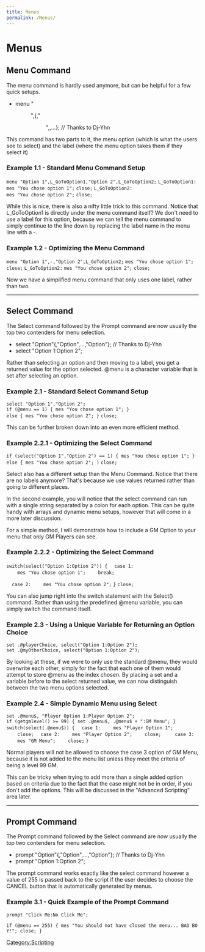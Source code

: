```yaml
---
title: Menus
permalink: /Menus/
---
```


Menus
=====

Menu Command
------------

The menu command is hardly used anymore, but can be helpful for a few quick setups.

-   menu "
    <menu option>
    ",<label>{,"

    <menu option>
    ",<label>,...}; // Thanks to Dj-Yhn

This command has two parts to it, the menu option (which is what the users see to select) and the label (where the menu option takes them if they select it)

### Example 1.1 - Standard Menu Command Setup

`menu "Option 1",L_GoToOption1,"Option 2",L_GoToOption2;`
`L_GoToOption1:`
`mes "You chose option 1";`
`close;`
`L_GoToOption2:`
`mes "You chose option 2";`
`close;`

While this is nice, there is also a nifty little trick to this command. Notice that L_GoToOption1 is directly under the menu command itself? We don't need to use a label for this option, because we can tell the menu command to simply continue to the line down by replacing the label name in the menu line with a -.

### Example 1.2 - Optimizing the Menu Command

`menu "Option 1",-,"Option 2",L_GoToOption2;`
`mes "You chose option 1";`
`close;`
`L_GoToOption2:`
`mes "You chose option 2";`
`close;`

Now we have a simplified menu command that only uses one label, rather than two.

------------------------------------------------------------------------

Select Command
--------------

The Select command followed by the Prompt command are now usually the top two contenders for menu selection.

-   select "Option"{,"Option",...,"Option"}; // Thanks to Dj-Yhn
-   select "Option 1:Option 2";

Rather than selecting an option and then moving to a label, you get a returned value for the option selected. @menu is a character variable that is set after selecting an option.

### Example 2.1 - Standard Select Command Setup

`select "Option 1","Option 2";`
`if (@menu == 1) { mes "You chose option 1"; }`
`else { mes "You chose option 2"; }`
`close;`

This can be further broken down into an even more efficient method.

### Example 2.2.1 - Optimizing the Select Command

`if (select("Option 1","Option 2") == 1) { mes "You chose option 1"; }`
`else { mes "You chose option 2"; )`
`close;`

Select also has a different setup than the Menu Command. Notice that there are no labels anymore? That's because we use values returned rather than going to different places.

In the second example, you will notice that the select command can run with a single string separated by a colon for each option. This can be quite handy with arrays and dynamic menu setups, however that will come in a more later discussion.

For a simple method, I will demonstrate how to include a GM Option to your menu that only GM Players can see.

### Example 2.2.2 - Optimizing the Select Command

`switch(select("Option 1:Option 2")) {`
`  case 1:`
`    mes "You chose option 1";`
`    break;`

`  case 2:`
`    mes "You chose option 2";`
`}`
`close;`

You can also jump right into the switch statement with the Select() command. Rather than using the predefined @menu variable, you can simply switch the command itself.

### Example 2.3 - Using a Unique Variable for Returning an Option Choice

`set .@playerChoice, select("Option 1:Option 2");`
`set .@myOtherChoice, select("Option 1:Option 2");`

By looking at these, if we were to only use the standard @menu, they would overwrite each other, simply for the fact that each one of them would attempt to store @menu as the index chosen. By placing a set and a variable before to the select returned value, we can now distinguish between the two menu options selected.

### Example 2.4 - Simple Dynamic Menu using Select

`set .@menu$, "Player Option 1:Player Option 2";`
`if (getgmlevel() >= 99) { set .@menu$, .@menu$ + ":GM Menu"; }`
`switch(select(.@menu$)) {`
`  case 1:`
`    mes "Player Option 1";`
`    close;`
`  case 2:`
`    mes "Player Option 2";`
`    close;`
`  `
`  case 3:`
`    mes "GM Menu";`
`    close;`
`}`

Normal players will not be allowed to choose the case 3 option of GM Menu, because it is not added to the menu list unless they meet the criteria of being a level 99 GM.

This can be tricky when trying to add more than a single added option based on criteria due to the fact that the case might not be in order, if you don't add the options. This will be discussed in the "Advanced Scripting" area later.

------------------------------------------------------------------------

Prompt Command
--------------

The Prompt command followed by the Select command are now usually the top two contenders for menu selection.

-   prompt "Option"{,"Option",...,"Option"}; // Thanks to Dj-Yhn
-   prompt "Option 1:Option 2";

The prompt command works exactly like the select command however a value of 255 is passed back to the script if the user decides to choose the CANCEL button that is automatically generated by menus.

### Example 3.1 - Quick Example of the Prompt Command

`prompt "Click Me:No Click Me";`

`if (@menu == 255) { mes "You should not have closed the menu... BAD BOY!"; close; }`

[Category:Scripting](Scripting)